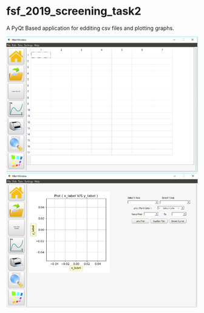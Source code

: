 # fsf_2019_screening_task2
A PyQt Based application for edditing csv files and plotting graphs.

[![INSERT YOUR GRAPHIC HERE](https://github.com/Anujg935/fsf_2019_screening_task2/blob/master/examples/CsvTab.PNG?raw=true)]()
[![INSERT YOUR GRAPHIC HERE](https://github.com/Anujg935/fsf_2019_screening_task2/blob/master/examples/PlottingTab.PNG?raw=true)]()

